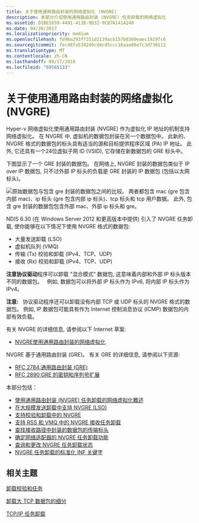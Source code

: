 ```yaml
---
title: 关于使用通用路由封装的网络虚拟化 (NVGRE)
description: 本部分介绍使用通用路由封装 (NVGRE) 任务卸载的网络虚拟化
ms.assetid: D1BE5659-4491-411B-9D32-9CB7A141A240
ms.date: 04/20/2017
ms.localizationpriority: medium
ms.openlocfilehash: fd96a293f7351d2139acb157b8360eaec1929fc6
ms.sourcegitcommit: fec48fa5342d9cd4cd5ccc16aaa06e7c3d730112
ms.translationtype: MT
ms.contentlocale: zh-CN
ms.lasthandoff: 08/17/2019
ms.locfileid: "69565133"
---
```

# <a name="about-network-virtualization-using-generic-routing-encapsulation-nvgre"></a>关于使用通用路由封装的网络虚拟化 (NVGRE)

Hyper-v 网络虚拟化使用通用路由封装 (NVGRE) 作为虚拟化 IP 地址的机制支持网络虚拟化。 在 NVGRE 中, 虚拟机的数据包封装在另一个数据包中。 此新的、NVGRE 格式的数据包的标头具有适当的源和目标提供程序区域 (PA) IP 地址。 此外, 它还具有一个24位虚拟子网 ID (VSID), 它存储在新数据包的 GRE 标头中。

下图显示了一个 GRE 封装的数据包。 在网络上, NVGRE 封装的数据包类似于 IP over IP 数据包, 只不过外部 IP 标头的负载是 GRE 封装的 IP 数据包 (包括以太网标头)。

![原始数据包与包含 gre 封装的数据包之间的比较。 两者都包含 mac (gre 包含内部 mac)、ip 标头 (gre 包含内部 ip 标头)、tcp 标头和 tcp 用户数据。 此外, 包含 gre 封装的数据包包含外部 mac、外部 ip 标头和 gre。](images/nvgre.png)

NDIS 6.30 (在 Windows Server 2012 和更高版本中提供) 引入了 NVGRE 任务卸载, 使你能够在以下情况下使用 NVGRE 格式的数据包:

-   大量发送卸载 (LSO)
-   虚拟机队列 (VMQ)
-   传输 (Tx) 校验和卸载 (IPv4、TCP、UDP)
-   接收 (Rx) 校验和卸载 (IPv4、TCP、UDP)

**注意协议驱动**程序可以卸载 "混合模式" 数据包, 这意味着内部和外部 IP 标头版本不同的数据包。   例如, 数据包可以将外部 IP 标头作为 IPv6, 将内部 IP 标头作为 IPv4。

 

**注意:**   协议驱动程序还可以卸载没有内部 TCP 或 UDP 标头的 NVGRE 格式的数据包。 例如, IP 数据包可能具有作为 Internet 控制消息协议 (ICMP) 数据包的内部有效负载。

 

有关 NVGRE 的详细信息, 请参阅以下 Internet 草案:

-   [NVGRE使用通用路由封装的网络虚拟化](http://ietfreport.isoc.org/idref/draft-sridharan-virtualization-nvgre/)

NVGRE 基于通用路由封装 (GRE)。 有关 GRE 的详细信息, 请参阅以下资源:

-   [RFC 2784:通用路由封装 (GRE)](https://tools.ietf.org/html/rfc2784)
-   [RFC 2890:GRE 的密钥和序列号扩展](https://tools.ietf.org/html/rfc2890)

本部分包括：

-   [使用通用路由封装 (NVGRE) 任务卸载的网络虚拟化概述](overview-of-network-virtualization-using-generic-routing-encapsulation--nvgre--task-offload.md)
-   [在大规模发送卸载中支持 NVGRE (LSO)](supporting-nvgre-in-large-send-offload--lso-.md)
-   [支持校验和卸载中的 NVGRE](supporting-nvgre-in-checksum-offload.md)
-   [支持 RSS 和 VMQ 中的 NVGRE 接收任务卸载](supporting-nvgre-in-rss-and-vmq-receive-task-offloads.md)
-   [查找接收路径中封装的数据包的传输标头](locating-the-transport-header-for-encapsulaged-packets-in-the-receive-path.md)
-   [确定网络适配器的 NVGRE 任务卸载功能](determining-the-nvgre-task-offload-capabilities-of-a-network-adapter.md)
-   [查询和更改 NVGRE 任务卸载状态](querying-and-changing-nvgre-task-offload-state.md)
-   [NVGRE 任务卸载的标准化 INF 关键字](standardized-inf-keywords-for-nvgre-task-offload.md)

## <a name="related-topics"></a>相关主题


[卸载校验和任务](offloading-checksum-tasks.md)

[卸载大 TCP 数据包的细分](offloading-the-segmentation-of-large-tcp-packets.md)

[TCP/IP 任务卸载](task-offload.md)

 

 







